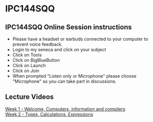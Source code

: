 # IPC144SQQ

## IPC144SQQ Online Session instructions

- Please have a headset or earbuds connected to your computer to prevent voice feedback. <br />
- Login to my seneca and click on your subject <br />
- Click on Tools <br />
- Click on BigBlueButton <br />
- Click on Launch <br />
- Click on Join <br />
- When prompted "Listen only or Microphone" please choose "Microphone" so you can take part in discussions. <br />


## Lecture Videos
[Week 1 - Welcome, Computers, information and compilers](https://www.youtube.com/watch?v=81jp_4qNX1w) <br />
[Week 2 - Types, Calculations, Expressions](https://www.youtube.com/watch?v=-R1qzFXkGSo) <br />


